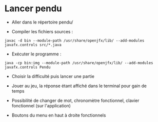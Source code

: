 # Lancer pendu

- Aller dans le répertoire pendu/

- Compiler les fichiers sources : 
```
javac -d bin --module-path /usr/share/openjfx/lib/ --add-modules javafx.controls src/*.java
```

- Exécuter le programme : 
```
java -cp bin:img --module-path /usr/share/openjfx/lib/ --add-modules javafx.controls Pendu
```

- Choisir la difficulté puis lancer une partie

- Jouer au jeu, la réponse étant affiché dans le terminal pour gain de temps

- Possibilité de changer de mot, chronomètre fonctionnel, clavier fonctionnel (sur l'application)

- Boutons du menu en haut à droite fonctionnels
